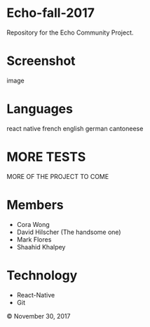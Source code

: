 # Echo-fall-2017
Repository for the Echo Community Project.

# Screenshot
image

# Languages
react native
french
english
german
cantoneese

# MORE TESTS
MORE OF THE PROJECT TO COME

# Members
- Cora Wong
- David Hilscher (The handsome one)
- Mark Flores
- Shaahid Khalpey

# Technology
- React-Native
- Git

© November 30, 2017